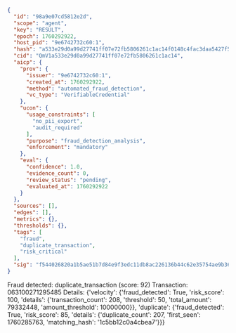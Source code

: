 ```json
{
  "id": "98a9e07cd5812e2d",
  "scope": "agent",
  "key": "RESULT",
  "epoch": 1760292922,
  "host_pid": "9e6742732c60:1",
  "hash": "a533e29d0a99d27741ff07e72fb5806261c1ac14f0148c4fac3daa5427f5e96e",
  "cid": "QmV1a533e29d0a99d27741ff07e72fb5806261c1ac14",
  "aicp": {
    "prov": {
      "issuer": "9e6742732c60:1",
      "created_at": 1760292922,
      "method": "automated_fraud_detection",
      "vc_type": "VerifiableCredential"
    },
    "ucon": {
      "usage_constraints": [
        "no_pii_export",
        "audit_required"
      ],
      "purpose": "fraud_detection_analysis",
      "enforcement": "mandatory"
    },
    "eval": {
      "confidence": 1.0,
      "evidence_count": 0,
      "review_status": "pending",
      "evaluated_at": 1760292922
    }
  },
  "sources": [],
  "edges": [],
  "metrics": {},
  "thresholds": {},
  "tags": [
    "fraud",
    "duplicate_transaction",
    "risk_critical"
  ],
  "sig": "f544026820a1b5ae51b7d84e9f3edc11db8ac226136b44c62e35754ae9b368d0"
}
```

Fraud detected: duplicate_transaction (score: 92)
Transaction: 063100271295485
Details: {'velocity': {'fraud_detected': True, 'risk_score': 100, 'details': {'transaction_count': 208, 'threshold': 50, 'total_amount': 79332448, 'amount_threshold': 10000000}}, 'duplicate': {'fraud_detected': True, 'risk_score': 85, 'details': {'duplicate_count': 207, 'first_seen': 1760285763, 'matching_hash': '1c5bb12c0a4cbea7'}}}